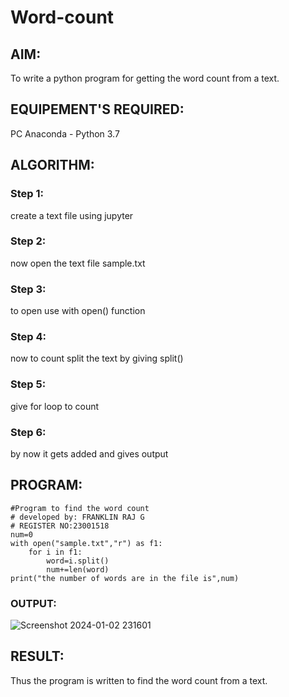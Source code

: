 # Word-count
## AIM:
To write a python program for getting the word count from a text.
## EQUIPEMENT'S REQUIRED: 
PC
Anaconda - Python 3.7
## ALGORITHM: 
### Step 1:
create a text file using jupyter 
### Step 2: 
now open the text file sample.txt 
### Step 3: 
to open use with open() function
### Step 4:  
now to count split the text by giving split()
### Step 5: 
give for loop to count

### Step 6: 
by now it gets added and gives output
## PROGRAM:
```
#Program to find the word count
# developed by: FRANKLIN RAJ G
# REGISTER NO:23001518
num=0
with open("sample.txt","r") as f1:
    for i in f1:
        word=i.split()
        num+=len(word)
print("the number of words are in the file is",num)

```

### OUTPUT:
![Screenshot 2024-01-02 231601](https://github.com/franklinraj/Word-count/assets/148993740/ec915aa9-e70a-4d14-83c2-bf551a4ae8d2)




## RESULT:
Thus the program is written to find the word count from a text.
